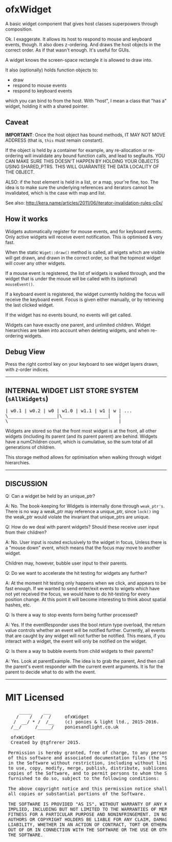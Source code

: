 # ofxWidget

A basic widget component that gives host classes superpowers
through composition.

Ok. I exaggerate. It allows its host to respond to
mouse and keyboard events, though. It also does z-ordering.
And draws the host objects in the correct order.
As if that wasn't enough. It's useful for GUIs.

A widget knows the screen-space rectangle it is allowed to draw into. 

It also (optionally) holds function objects to:

  + draw
  + respond to mouse events
  + respond to keyboard events

which you can bind to from the host. With "host", I mean a 
class that "has a" widget, holding it with a shared pointer.

## Caveat

**IMPORTANT**: Once the host object has bound methods, IT MAY 
NOT MOVE ADDRESS (that is, `this` must remain constant). 

If the object is held by a container for example, any re-allocation 
or re-ordering will invalidate any bound function calls, and
lead to segfaults. YOU CAN MAKE SURE THIS DOESN'T HAPPEN BY
HOLDING YOUR OBJECTS USING SHARED_PTRS. THIS WILL GUARANTEE
THE DATA LOCALITY OF THE OBJECT.

ALSO: if the host element is held in a list, or a map, your're
fine, too. The idea is to make sure the underlying references 
and iterators cannot be invalidated, which is the case with
map and list.

See also: http://kera.name/articles/2011/06/iterator-invalidation-rules-c0x/

## How it works

Widgets automatically register for mouse events, and for keyboard
events. Only active widgets will receive event notification. This is 
optimised & very fast.

When the static `Wiget::draw()` method is called, all wigets
which are visible will get drawn, and drawn in the correct 
order, so that the topmost widget will cover any other 
widgets.

If a mouse event is registered, the list of widgets is walked
through, and the widget that is under the mouse will be called
with its (optional) `mouseEvent()`. 

If a keyboard event is registered, the widget currently holding
the focus will receive the keyboard event. Focus is given either
manually, or by retrieving the last clicked widget.

If the widget has no events bound, no events will get called.

Widgets can have exactly one parent, and unlimited children. 
Widget hierarchies are taken into account when deleting widgets, 
and when re-ordering widgets.

## Debug View

Press the right control key on your keyboard to see widget layers 
drawn, with z-order indices.

-------------------------------------------------------------

## INTERNAL WIDGET LIST STORE SYSTEM (`sAllWidgets`)

<pre>
| w0.1 | w0.2 | w0 | w1.0 | w1.1 | w1 | w | ...
\__________________|\_________________|	  |
\_________________________________________|
</pre>

Widgets are stored so that the front most widget is at the front,
all other widgets (including its parent (and its parent parent) are
behind. Widgets have a numChildren count, which is cumulative, so 
the sum total of all generations of children.

This storage method allows for optimisation when walking through 
widget hierarchies.

-------------------------------------------------------------

## DISCUSSION

Q: Can a widget be held by an unique_ptr?

A: No. The book-keeping for Widgets is internally done through
   `weak_ptr's`. There is no way a weak_ptr may reference a 
   unique_ptr, since `lock()` ing the weak_ptr would violate the 
   invariant that unique_ptrs are unique.

Q: How do we deal with parent widgets? Should these receive 
   user input from their children? 

A: No. User input is routed exclusively to the widget in focus,
   Unless there is a "mouse down" event, which means that 
   the focus may move to another widget.
								 
   Children may, however, bubble user input to their parents.

Q: Do we want to accelerate the hit testing for widgets any 
   further?

A: At the moment hit testing only happens when we click, and 
   appears to be fast enough. If we wanted to send enter/exit
   events to wigets which have not yet received the focus, 
   we would have to do hit-testing for every position change.
   At this point it will become interesting to think about 
   spatial hashes, etc.

Q: Is there a way to stop events form being further processed?

A: Yes. If the eventResponder uses the bool return type overload,
   the return value controls whether an event will be notified 
   further. Currently, all events that are caught by any widget
   will not further be notified. This means, if you interact with
   a widget, the event will only be notified on the widget.

Q: Is there a way to bubble events from child widgets to their
   parents?

A: Yes. Look at parentExample. The idea is to grab the parent,
   And then call the parent's event responder with the current
   event arguments. It is for the parent to decide what to do 
   with the event.

------------------------------------------------------------

# MIT Licensed

<pre>
     _____    ___     
    /    /   /  /     ofxWidget
   /  __/ * /  /__    (c) ponies & light ltd., 2015-2016. 
  /__/     /_____/    poniesandlight.co.uk

  ofxWidget
  Created by @tgfrerer 2015.
  
 Permission is hereby granted, free of charge, to any person obtaining a copy
 of this software and associated documentation files (the "Software"), to deal
 in the Software without restriction, including without limitation the rights
 to use, copy, modify, merge, publish, distribute, sublicense, and/or sell
 copies of the Software, and to permit persons to whom the Software is
 furnished to do so, subject to the following conditions:
 
 The above copyright notice and this permission notice shall be included in
 all copies or substantial portions of the Software.
 
 THE SOFTWARE IS PROVIDED "AS IS", WITHOUT WARRANTY OF ANY KIND, EXPRESS OR
 IMPLIED, INCLUDING BUT NOT LIMITED TO THE WARRANTIES OF MERCHANTABILITY,
 FITNESS FOR A PARTICULAR PURPOSE AND NONINFRINGEMENT. IN NO EVENT SHALL THE
 AUTHORS OR COPYRIGHT HOLDERS BE LIABLE FOR ANY CLAIM, DAMAGES OR OTHER
 LIABILITY, WHETHER IN AN ACTION OF CONTRACT, TORT OR OTHERWISE, ARISING FROM,
 OUT OF OR IN CONNECTION WITH THE SOFTWARE OR THE USE OR OTHER DEALINGS IN
 THE SOFTWARE.

</pre>
